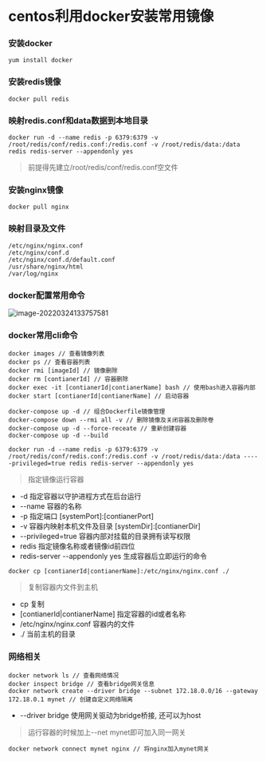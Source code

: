 # centos利用docker安装常用镜像

### 安装docker

```
yum install docker
```

### 安装redis镜像

```
docker pull redis
```

### 映射redis.conf和data数据到本地目录

```
docker run -d --name redis -p 6379:6379 -v /root/redis/conf/redis.conf:/redis.conf -v /root/redis/data:/data redis redis-server --appendonly yes
```

> 前提得先建立/root/redis/conf/redis.conf空文件

### 安装nginx镜像

```
docker pull nginx
```

### 映射目录及文件

```
/etc/nginx/nginx.conf
/etc/nginx/conf.d
/etc/nginx/conf.d/default.conf
/usr/share/nginx/html
/var/log/nginx
```

### docker配置常用命令

![image-20220324133757581](https://ipic.xiaokyo.com/2022-03-24-3757OotykC.png)

### docker常用cli命令

```
docker images // 查看镜像列表
docker ps // 查看容器列表
docker rmi [imageId] // 镜像删除
docker rm [contianerId] // 容器删除
docker exec -it [contianerId|contianerName] bash // 使用bash进入容器内部
docker start [contianerId|contianerName] // 启动容器

docker-compose up -d // 组合Dockerfile镜像管理
docker-compose down --rmi all -v // 删除镜像及关闭容器及删除卷
docker-compose up -d --force-receate // 重新创建容器
docker-compose up -d --build
```



```
docker run -d --name redis -p 6379:6379 -v /root/redis/conf/redis.conf:/redis.conf -v /root/redis/data:/data -----privileged=true redis redis-server --appendonly yes
```

> 指定镜像运行容器

- -d 指定容器以守护进程方式在后台运行
- --name 容器的名称
- -p 指定端口 [systemPort]:[contianerPort]
- -v 容器内映射本机文件及目录 [systemDir]:[contianerDir]
- --privileged=true 容器内部对挂载的目录拥有读写权限
- redis 指定镜像名称或者镜像id前四位
- redis-server --appendonly yes 生成容器后立即运行的命令



```
docker cp [contianerId|contianerName]:/etc/nginx/nginx.conf ./
```

> 复制容器内文件到主机

- cp 复制
- [contianerId|contianerName] 指定容器的id或者名称
- /etc/nginx/nginx.conf 容器内的文件
- ./ 当前主机的目录



### 网络相关

```
docker network ls // 查看网络情况
docker inspect bridge // 查看bridge网关信息
docker network create --driver bridge --subnet 172.18.0.0/16 --gateway 172.18.0.1 mynet // 创建自定义网络隔离
```

- --driver bridge 使用网关驱动为bridge桥接, 还可以为host

> 运行容器的时候加上--net mynet即可加入同一网关

```
docker network connect mynet nginx // 将nginx加入mynet网关
```

